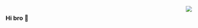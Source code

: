 <img align="right" src="https://github-readme-stats.vercel.app/api?username=daqiaowijiu&show_icons=true&icon_color=805AD5&text_color=718096&bg_color=ffffff&hide_title=true" />

### Hi bro 👋

<!--
**daqiaowijiu/daqiaowijiu** is a ✨ _special_ ✨ repository because its `README.md` (this file) appears on your GitHub profile.

Here are some ideas to get you started:

- 🔭 I’m currently working on ...
- 🌱 I’m currently learning ...
- 👯 I’m looking to collaborate on ...
- 🤔 I’m looking for help with ...
- 💬 Ask me about ...
- 📫 How to reach me: ...
- 😄 Pronouns: ...
- ⚡ Fun fact: ...
-->
